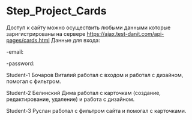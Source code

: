 # Step_Project_Cards
Доступ к сайту можно осуществить любыми данными которые заригистрированы на сервере https://ajax.test-danit.com/api-pages/cards.html
Данные для входа:

-email: 

-password: 


Student-1 Бочаров Виталий работал с входом и работал с дизайном, помогал с фильтром.

Student-2 Белинский Дима работал с карточкам (создание, редактирование, удаление) и работа с дизайном.

Student-3 Руслан работал с фильтром сайта и помогал с карточками.
